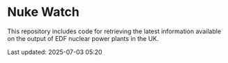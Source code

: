 # Nuke Watch

This repository includes code for retrieving the latest information available on the output of EDF nuclear power plants in the UK.

Last updated: 2025-07-03 05:20